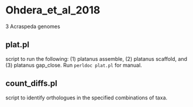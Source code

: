 # Ohdera_et_al_2018
3 Acraspeda genomes

## plat.pl 

script to run the following: (1) platanus assemble, (2) platanus scaffold, and (3) platanus gap_close. Run `perldoc plat.pl` for manual.

## count_diffs.pl

script to identify orthologues in the specified combinations of taxa.
